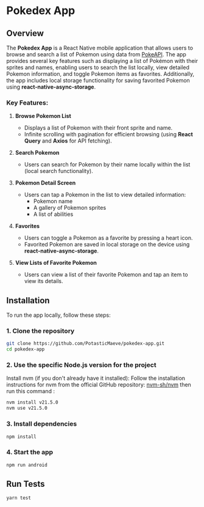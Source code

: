 # Pokedex App

## Overview

The **Pokedex App** is a React Native mobile application that allows users to browse and search a list of Pokemon using data from [PokeAPI](https://pokeapi.co/). The app provides several key features such as displaying a list of Pokémon with their sprites and names, enabling users to search the list locally, view detailed Pokemon information, and toggle Pokemon items as favorites. Additionally, the app includes local storage functionality for saving favorited Pokemon using **react-native-async-storage**.

### Key Features:

1. **Browse Pokemon List**  
   - Displays a list of Pokemon with their front sprite and name.
   - Infinite scrolling with pagination for efficient browsing (using **React Query** and **Axios** for API fetching).
   
2. **Search Pokemon**  
   - Users can search for Pokemon by their name locally within the list (local search functionality).

3. **Pokemon Detail Screen**  
   - Users can tap a Pokemon in the list to view detailed information:
     - Pokemon name
     - A gallery of Pokemon sprites
     - A list of abilities
   
4. **Favorites**  
   - Users can toggle a Pokemon as a favorite by pressing a heart icon.
   - Favorited Pokemon are saved in local storage on the device using **react-native-async-storage**.
   
5. **View Lists of Favorite Pokemon**  
   - Users can view a list of their favorite Pokemon and tap an item to view its details.

## Installation

To run the app locally, follow these steps:

### 1. Clone the repository
```bash
git clone https://github.com/PotasticMaeve/pokedex-app.git
cd pokedex-app
```

### 2. Use the specific Node.js version for the project
Install nvm (if you don't already have it installed): Follow the installation instructions for nvm from the official GitHub repository: [nvm-sh/nvm](https://github.com/nvm-sh/nvm) then run this command :
```bash
nvm install v21.5.0
nvm use v21.5.0
```

### 3. Install dependencies
```bash
npm install
```

### 4. Start the app
```bash
npm run android
```

## Run Tests
```bash
yarn test
```
